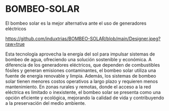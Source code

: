 # BOMBEO-SOLAR
El bombeo solar es la mejor alternativa ante el uso de generadores eléctricos



https://github.com/induxtrias/BOMBEO-SOLAR/blob/main/Designer.jpeg?raw=true





Esta tecnología aprovecha la energía del sol para impulsar sistemas de bombeo de agua, ofreciendo una solución sostenible y económica. A diferencia de los generadores eléctricos, que dependen de combustibles fósiles y generan emisiones contaminantes, el bombeo solar utiliza una fuente de energía renovable y limpia. Además, los sistemas de bombeo solar tienen menores costos operativos a largo plazo y requieren menos mantenimiento. En zonas rurales y remotas, donde el acceso a la red eléctrica es limitado o inexistente, el bombeo solar se presenta como una opción eficiente y ecológica, mejorando la calidad de vida y contribuyendo a la preservación del medio ambiente.
